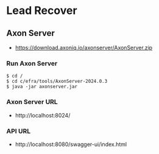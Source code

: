 # Lead Recover

## Axon Server
- https://download.axoniq.io/axonserver/AxonServer.zip

### Run Axon Server
```
$ cd /
$ cd c/efra/tools/AxonServer-2024.0.3
$ java -jar axonserver.jar
```

### Axon Server URL
- http://localhost:8024/

### API URL
- http://localhost:8080/swagger-ui/index.html